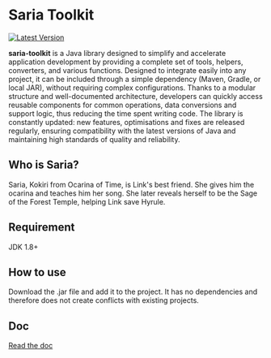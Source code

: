 # Saria Toolkit
[![Latest Version](https://img.shields.io/github/release/FrancescoCeliento/saria-toolkit.svg?color=5998FF&label=latest%20version&style=flat-square)](https://github.com/RetroGFX/UnofficialOS/releases/latest)

**saria‑toolkit** is a Java library designed to 
simplify and accelerate application development by providing a complete set of tools, helpers, converters, and various functions.
 Designed to integrate easily into any project, it 
can be included through a simple dependency (Maven, Gradle, or local JAR),  without requiring complex configurations. Thanks to a  modular structure and well-documented architecture, developers  can quickly access reusable components for common operations,
 data conversions and support logic, thus reducing the 
time spent writing code. The library is constantly updated: new features, optimisations and fixes are released regularly, ensuring compatibility with
 the latest versions of Java and maintaining high standards of quality and reliability.

## Who is Saria?
Saria, Kokiri from Ocarina of Time, is Link's best friend. She gives him the ocarina and teaches him her song. She later reveals herself to be the Sage of the Forest Temple, helping Link save Hyrule.


## Requirement
JDK 1.8+

## How to use
Download the .jar file and add it to the project. It has no dependencies and therefore does not create conflicts with existing projects.

## Doc
[Read the doc](https://github.com/FrancescoCeliento/saria-toolkit/blob/main/DOCS.MD)
